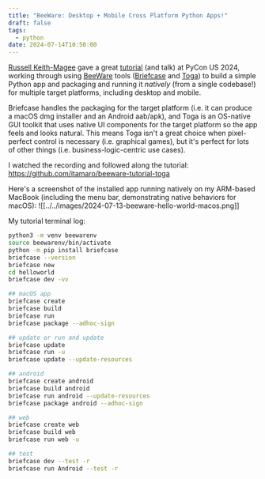```yaml
---
title: "BeeWare: Desktop + Mobile Cross Platform Python Apps!"
draft: false
tags:
  - python
date: 2024-07-14T10:50:00
---
```

[Russell Keith-Magee](https://beeware.org/community/team/freakboy3742/) gave a great [tutorial](https://youtu.be/New2JLvWxiE) (and talk) at PyCon US 2024, working through using [BeeWare](https://beeware.org/) tools ([Briefcase](https://beeware.org/project/projects/tools/briefcase/) and [Toga](https://beeware.org/project/projects/libraries/toga/)) to build a simple Python app and packaging and running it *natively* (from a single codebase!) for multiple target platforms, including desktop and mobile.

Briefcase handles the packaging for the target platform (i.e. it can produce a macOS dmg installer and an Android aab/apk), and Toga is an OS-native GUI toolkit that uses native UI components for the target platform so the app feels and looks natural. This means Toga isn't a great choice when pixel-perfect control is necessary (i.e. graphical games), but it's perfect for lots of other things (i.e. business-logic-centric use cases).

I watched the recording and followed along the tutorial: https://github.com/itamaro/beeware-tutorial-toga

Here's a screenshot of the installed app running natively on my ARM-based MacBook (including the menu bar, demonstrating native behaviors for macOS):
![[../../images/2024-07-13-beeware-hello-world-macos.png]]

My tutorial terminal log:

```sh
python3 -m venv beewarenv
source beewarenv/bin/activate
python -m pip install briefcase
briefcase --version
briefcase new
cd helloworld
briefcase dev -vv

## macOS app
briefcase create
briefcase build
briefcase run
briefcase package --adhoc-sign

## update or run and update
briefcase update
briefcase run -u
briefcase update --update-resources

## android
briefcase create android
briefcase build android
briefcase run android --update-resources
briefcase package android --adhoc-sign

## web
briefcase create web
briefcase build web
briefcase run web -u

## test
briefcase dev --test -r
briefcase run Android --test -r
```